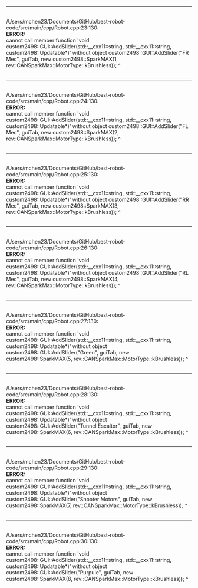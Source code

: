 <br> <br> 
***
 <br>  /Users/mchen23/Documents/GitHub/best-robot-code/src/main/cpp/Robot.cpp:23:130: <br> **ERROR:** <br> cannot call member function 'void custom2498::GUI::AddSlider(std::__cxx11::string, std::__cxx11::string, custom2498::Updatable*)' without object
   custom2498::GUI::AddSlider("FR Mec", guiTab,               new custom2498::SparkMAX(1, rev::CANSparkMax::MotorType::kBrushless));
                                                                                                                                  ^
<br> <br> 
***
 <br>  /Users/mchen23/Documents/GitHub/best-robot-code/src/main/cpp/Robot.cpp:24:130: <br> **ERROR:** <br> cannot call member function 'void custom2498::GUI::AddSlider(std::__cxx11::string, std::__cxx11::string, custom2498::Updatable*)' without object
   custom2498::GUI::AddSlider("FL Mec", guiTab,               new custom2498::SparkMAX(2, rev::CANSparkMax::MotorType::kBrushless));
                                                                                                                                  ^
<br> <br> 
***
 <br>  /Users/mchen23/Documents/GitHub/best-robot-code/src/main/cpp/Robot.cpp:25:130: <br> **ERROR:** <br> cannot call member function 'void custom2498::GUI::AddSlider(std::__cxx11::string, std::__cxx11::string, custom2498::Updatable*)' without object
   custom2498::GUI::AddSlider("RR Mec", guiTab,               new custom2498::SparkMAX(3, rev::CANSparkMax::MotorType::kBrushless));
                                                                                                                                  ^
<br> <br> 
***
 <br>  /Users/mchen23/Documents/GitHub/best-robot-code/src/main/cpp/Robot.cpp:26:130: <br> **ERROR:** <br> cannot call member function 'void custom2498::GUI::AddSlider(std::__cxx11::string, std::__cxx11::string, custom2498::Updatable*)' without object
   custom2498::GUI::AddSlider("RL Mec", guiTab,               new custom2498::SparkMAX(4, rev::CANSparkMax::MotorType::kBrushless));
                                                                                                                                  ^
<br> <br> 
***
 <br>  /Users/mchen23/Documents/GitHub/best-robot-code/src/main/cpp/Robot.cpp:27:130: <br> **ERROR:** <br> cannot call member function 'void custom2498::GUI::AddSlider(std::__cxx11::string, std::__cxx11::string, custom2498::Updatable*)' without object
   custom2498::GUI::AddSlider("Green",  guiTab,               new custom2498::SparkMAX(5, rev::CANSparkMax::MotorType::kBrushless));
                                                                                                                                  ^
<br> <br> 
***
 <br>  /Users/mchen23/Documents/GitHub/best-robot-code/src/main/cpp/Robot.cpp:28:130: <br> **ERROR:** <br> cannot call member function 'void custom2498::GUI::AddSlider(std::__cxx11::string, std::__cxx11::string, custom2498::Updatable*)' without object
   custom2498::GUI::AddSlider("Tunnel Escaltor", guiTab,      new custom2498::SparkMAX(6, rev::CANSparkMax::MotorType::kBrushless));
                                                                                                                                  ^
<br> <br> 
***
 <br>  /Users/mchen23/Documents/GitHub/best-robot-code/src/main/cpp/Robot.cpp:29:130: <br> **ERROR:** <br> cannot call member function 'void custom2498::GUI::AddSlider(std::__cxx11::string, std::__cxx11::string, custom2498::Updatable*)' without object
   custom2498::GUI::AddSlider("Shooter Motors", guiTab,       new custom2498::SparkMAX(7, rev::CANSparkMax::MotorType::kBrushless));
                                                                                                                                  ^
<br> <br> 
***
 <br>  /Users/mchen23/Documents/GitHub/best-robot-code/src/main/cpp/Robot.cpp:30:130: <br> **ERROR:** <br> cannot call member function 'void custom2498::GUI::AddSlider(std::__cxx11::string, std::__cxx11::string, custom2498::Updatable*)' without object
   custom2498::GUI::AddSlider("Purpule", guiTab,              new custom2498::SparkMAX(8, rev::CANSparkMax::MotorType::kBrushless));
                                                                                                                                  ^
